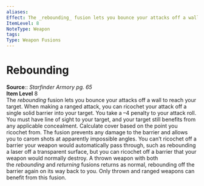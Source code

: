```yaml
---
aliases: 
Effect: The _rebounding_ fusion lets you bounce your attacks off a wall to reach your target. When making a ranged attack, you can ricochet your attack off a single solid barrier into your target. You take a –4 penalty to your attack roll. You must have line of sight to your target, and your target still benefits from any applicable concealment. Calculate cover based on the point you ricochet from. The fusion prevents any damage to the barrier and allows you to carom shots at apparently impossible angles. You can’t ricochet off a barrier your weapon would automatically pass through, such as rebounding a laser off a transparent surface, but you can ricochet off a barrier that your weapon would normally destroy. A thrown weapon with both the _rebounding_ and _returning_ fusions returns as normal, rebounding off the barrier again on its way back to you. Only thrown and ranged weapons can benefit from this fusion.
ItemLevel: 8
NoteType: Weapon
tags: 
Type: Weapon Fusions
---
```


# Rebounding

**Source**:: _Starfinder Armory pg. 65_  
**Item Level** 8  
The _rebounding_ fusion lets you bounce your attacks off a wall to reach your target. When making a ranged attack, you can ricochet your attack off a single solid barrier into your target. You take a –4 penalty to your attack roll. You must have line of sight to your target, and your target still benefits from any applicable concealment. Calculate cover based on the point you ricochet from. The fusion prevents any damage to the barrier and allows you to carom shots at apparently impossible angles. You can’t ricochet off a barrier your weapon would automatically pass through, such as rebounding a laser off a transparent surface, but you can ricochet off a barrier that your weapon would normally destroy. A thrown weapon with both the _rebounding_ and _returning_ fusions returns as normal, rebounding off the barrier again on its way back to you. Only thrown and ranged weapons can benefit from this fusion.
